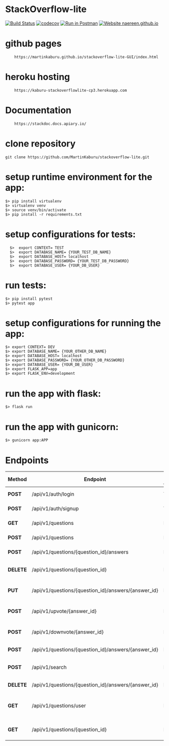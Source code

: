 # StackOverflow-lite

[![Build Status](https://travis-ci.org/MartinKaburu/StackOverflow-lite.svg?branch=development)](https://travis-ci.org/MartinKaburu/StackOverflow-lite)
[![codecov](https://codecov.io/gh/MartinKaburu/StackOverflow-lite/branch/development/graph/badge.svg)](https://codecov.io/gh/MartinKaburu/StackOverflow-lite)
[![Run in Postman](https://run.pstmn.io/button.svg)](https://app.getpostman.com/run-collection/6a89cd9ab95f70bbddda)
[![Website naereen.github.io](https://img.shields.io/website-up-down-green-red/https/naereen.github.io.svg)](https://martinkaburu.github.io/stackoverflow-lite-GUI/index.html)

# github pages

        https://martinkaburu.github.io/stackoverflow-lite-GUI/index.html

# heroku hosting

        https://kaburu-stackoverflowlite-cp3.herokuapp.com

# Documentation

        https://stackdoc.docs.apiary.io/

# clone repository

    git clone https://github.com/MartinKaburu/stackoverflow-lite.git

# setup runtime environment for the app:

    $> pip install virtualenv
    $> virtualenv venv
    $> source venv/bin/activate
    $> pip install -r requirements.txt

# setup configurations for tests:

      $>  export CONTEXT= TEST
      $>  export DATABASE_NAME= {YOUR_TEST_DB_NAME}
      $>  export DATABASE_HOST= localhost
      $>  export DATABASE_PASSWORD= {YOUR_TEST_DB_PASSWORD}
      $>  export DATABASE_USER= {YOUR_DB_USER}

# run tests:

    $> pip install pytest
    $> pytest app

# setup configurations for running the app:

    $> export CONTEXT= DEV
    $> export DATABASE_NAME= {YOUR_OTHER_DB_NAME}
    $> export DATABASE_HOST= localhost
    $> export DATABASE_PASSWORD= {YOUR_OTHER_DB_PASSWORD}
    $> export DATABASE_USER= {YOUR_DB_USER}
    $> export FLASK_APP=app
    $> export FLASK_ENV=development

# run the app with flask:

    $> flask run

# run the app with gunicorn:

    $> gunicorn app:APP

# Endpoints

  | Method | Endpoint | Public Access | Summary |
  | --- | --- | --- | --- |
  | **POST** | /api/v1/auth/login | TRUE | login a user |
  | **POST** | /api/v1/auth/signup | TRUE | signup a user |
  | **GET** | /api/v1/questions | FALSE | Get all questions |
  | **POST** | /api/v1/questions | FALSE | Post a question |
  | **POST** | /api/v1/questions/{question_id}/answers | FALSE | Answer a question |
  | **DELETE** | /api/v1/questions/{question_id} | FALSE | Delete a specific question |
  | **PUT** | /api/v1/questions/{question_id}/answers/{answer_id} | FALSE | Update an answer |
  | **POST** | /api/v1/upvote/{answer_id} | FALSE | Upvote an answer |
  | **POST** | /api/v1/downvote/{answer_id} | FALSE | downvote an answer |
  | **POST** | /api/v1/questions/{question_id}/answers/{answer_id} | FALSE | accept an answer |
  | **POST** | /api/v1/search | FALSE | search for a question |
  | **DELETE** | /api/v1/questions/{question_id}/answers/{answer_id} | FALSE | Delete an answer |
  | **GET** | /api/v1/questions/user | FALSE | get the current users questions |
  | **GET** | /api/v1/questions/{question_id} | FALSE | get a specific question |
